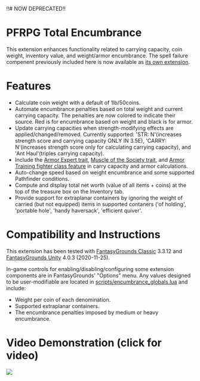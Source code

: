 !!# NOW DEPRECATED!!

# PFRPG Total Encumbrance
This extension enhances functionality related to carrying capacity, coin weight, inventory value, and weight/armor encumbrance.
The spell failure compenent previously included here is now available as [its own extension](https://github.com/bmos/FG-PFRPG-Spell-Failure).

# Features
* Calculate coin weight with a default of 1lb/50coins.
* Automate encumbrance penalties based on total weight and current carrying capacity. The penalties are now colored to indicate their source. Red is for encumbrance based on weight and black is for armor.
* Update carrying capacities when strength-modifying effects are applied/changed/removed. Currently supported: 'STR: N'(increases strength score and carrying capacity ONLY IN 3.5E), 'CARRY: N'(increases strength score only for calculating carrying capacity), and 'Ant Haul'(triples carrying capacity).
* Include the [Armor Expert trait](https://www.d20pfsrd.com/traits/combat-traits/armor-expert/), [Muscle of the Society trait](https://www.d20pfsrd.com/traits/combat-traits/muscle-of-the-society/), and [Armor Training fighter class feature](https://www.d20pfsrd.com/classes/Core-Classes/Fighter/#Armor_Training_Ex) in carry capacity and armor calculations.
* Auto-change speed based on weight encumbrance and some supported Pathfinder conditions.
* Compute and display total net worth (value of all items + coins) at the top of the treasure box on the Inventory tab.
* Provide support for extraplanar containers by ignoring the weight of carried (but not equipped) items in supported contaners ('of holding', 'portable hole', 'handy haversack', 'efficient quiver'.

# Compatibility and Instructions
This extension has been tested with [FantasyGrounds Classic](https://www.fantasygrounds.com/home/FantasyGroundsClassic.php) 3.3.12 and [FantasyGrounds Unity](https://www.fantasygrounds.com/home/FantasyGroundsUnity.php) 4.0.3 (2020-11-25).

In-game controls for enabling/disabling/configuring some extension components are in FantasyGrounds' "Options" menu.
Any values designed to be user-modifiable are located in [scripts/encumbrance_globals.lua](https://github.com/bmos/FG-PFRPG-TotalEncumbrance/blob/master/scripts/encumbrance_globals.lua) and include:
* Weight per coin of each denomination.
* Supported extraplanar containers.
* The encumbrance penalties imposed by medium or heavy encumbrance.

# Video Demonstration (click for video)
[<img src="https://i.ytimg.com/vi_webp/u4PDWxNbzTo/hqdefault.webp">](https://www.youtube.com/watch?v=u4PDWxNbzTo)
